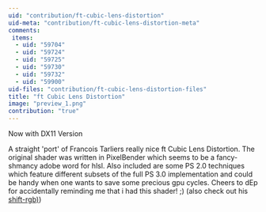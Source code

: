 ```yaml
---
uid: "contribution/ft-cubic-lens-distortion"
uid-meta: "contribution/ft-cubic-lens-distortion-meta"
comments: 
 items: 
  - uid: "59704"
  - uid: "59724"
  - uid: "59725"
  - uid: "59730"
  - uid: "59732"
  - uid: "59900"
uid-files: "contribution/ft-cubic-lens-distortion-files"
title: "ft Cubic Lens Distortion"
image: "preview_1.png"
contribution: "true"
---
```


Now with DX11 Version

A straight 'port' of Francois Tarliers really nice ft Cubic Lens Distortion. The original shader was written in PixelBender which seems to be a fancy-shmancy adobe word for hlsl. Also included are some PS 2.0 techniques which feature different subsets of the full PS 3.0 implementation and could be handy when one wants to save some precious gpu cycles.
Cheers to dEp for accidentally reminding me that i had this shader! ;)
(also  check out his [shift-rgb)](xref:contribution/shift-rgb))